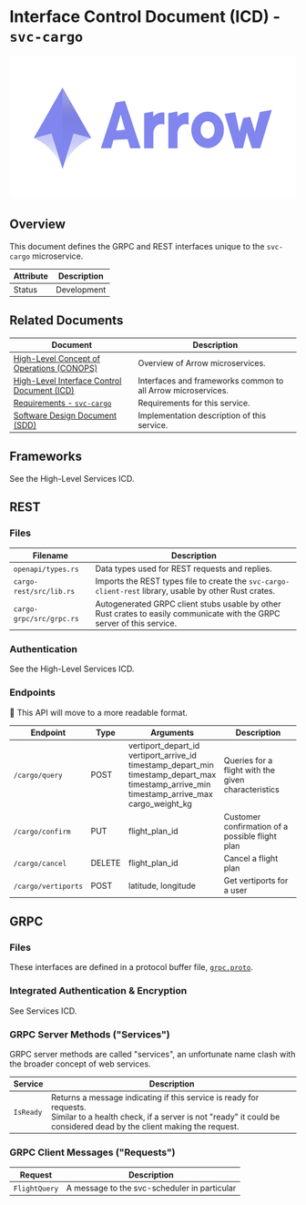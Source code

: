 # Interface Control Document (ICD) - `svc-cargo`

<center>

<img src="https://github.com/Arrow-air/tf-github/raw/main/src/templates/doc-banner-services.png" style="height:250px" />

</center>

## Overview

This document defines the GRPC and REST interfaces unique to the `svc-cargo` microservice.

Attribute | Description
--- | ---
Status | Development

## Related Documents

Document | Description
--- | ---
| [High-Level Concept of Operations (CONOPS)](https://github.com/Arrow-air/se-services/blob/develop/docs/conops.md) | Overview of Arrow microservices.                             |
| [High-Level Interface Control Document (ICD)](https://github.com/Arrow-air/se-services/blob/develop/docs/icd.md)  | Interfaces and frameworks common to all Arrow microservices. |
[Requirements - `svc-cargo`](https://nocodb.arrowair.com/dashboard/#/nc/view/e2768805-2034-42e2-a7d5-8884c841d8a3) | Requirements for this service.
[Software Design Document (SDD)](./sdd.md) | Implementation description of this service.

## Frameworks

See the High-Level Services ICD.

## REST

### Files

Filename | Description
--- | ---
`openapi/types.rs` | Data types used for REST requests and replies.
`cargo-rest/src/lib.rs` | Imports the REST types file to create the `svc-cargo-client-rest` library, usable by other Rust crates.
`cargo-grpc/src/grpc.rs` | Autogenerated GRPC client stubs usable by other Rust crates to easily communicate with the GRPC server of this service.

### Authentication

See the High-Level Services ICD.

### Endpoints

:construction: This API will move to a more readable format.

| Endpoint | Type | Arguments | Description |
| ---- | --- | ---- | ---- |
| `/cargo/query` | POST | vertiport_depart_id<br>vertiport_arrive_id<br>timestamp_depart_min<br>timestamp_depart_max<br>timestamp_arrive_min<br>timestamp_arrive_max<br>cargo_weight_kg | Queries for a flight with the given characteristics
| `/cargo/confirm` | PUT | flight_plan_id | Customer confirmation of a possible flight plan
| `/cargo/cancel` | DELETE | flight_plan_id | Cancel a flight plan
| `/cargo/vertiports` | POST | latitude, longitude | Get vertiports for a user


## GRPC

### Files

These interfaces are defined in a protocol buffer file, [`grpc.proto`](../proto/grpc.proto).

### Integrated Authentication & Encryption

See Services ICD.

### GRPC Server Methods ("Services")

GRPC server methods are called "services", an unfortunate name clash with the broader concept of web services.

| Service | Description |
| ---- | ---- |
| `IsReady` | Returns a message indicating if this service is ready for requests.<br>Similar to a health check, if a server is not "ready" it could be considered dead by the client making the request.

### GRPC Client Messages ("Requests")

| Request | Description |
| ------    | ------- |
| `FlightQuery` | A message to the svc-scheduler in particular
